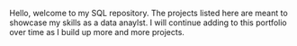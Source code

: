 Hello, welcome to my SQL repository. The projects listed here are meant to showcase my skills as a data anaylst. I will continue adding to this portfolio over time as I build up more and more projects.
